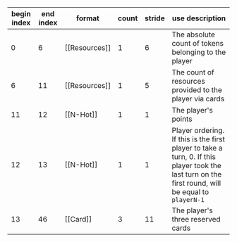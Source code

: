 
| begin index | end index | format        | count | stride | use description                                                                                                                                    |
| ----------- | --------- | ------------- | ----- | ------ | -------------------------------------------------------------------------------------------------------------------------------------------------- |
| 0           | 6         | [[Resources]] | 1     | 6      | The absolute count of tokens belonging to the player                                                                                               |
| 6           | 11        | [[Resources]] | 1     | 5      | The count of resources provided to the player via cards                                                                                            |
| 11          | 12        | [[N-Hot]]         | 1     | 1      | The player's points                                                                                                                                |
| 12          | 13        | [[N-Hot]]         | 1     | 1      | Player ordering. If this is the first player to take a turn, 0. If this player took the last turn on the first round, will be equal to `playerN-1` |
| 13          | 46        | [[Card]]      | 3     | 11     | The player's three reserved cards                                                                                                                  |
<!-- TBLFM: $2=($1+($4*$5)) -->
<!-- TBLFM: @3$1..@>=@-1$2 -->